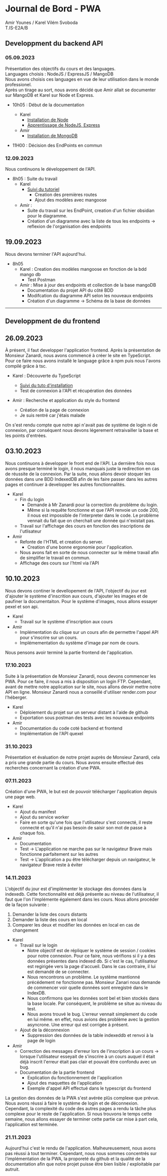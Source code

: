 # Journal de Bord - PWA
Amir Younes / Karel Vilém Svoboda  
T.IS-E2A/B

## Developpment du backend API

### 05.09.2023

Présentation des objectifs du cours et des languages.  
Languages choisis : NodeJS / ExpressJS / MangoDB  
Nous avons choisis ces languages en vue de leur utilisation dans le monde professionel.  
Après un tirage au sort, nous avons décidé que Amir allait se documenter sur MangoDB et Karel sur Node et Express.

- 10h05 : Début de la documentation 
    - Karel
        - [Installation de Node](https://www.youtube.com/watch?v=R73JI8rwkKc)
        - [Apprentissage de NodeJS, Express](https://www.youtube.com/watch?v=0oXYLzuucwE&list=PL55RiY5tL51q4D-B63KBnygU6opNPFk_q)
    - Amir
        - [Installation de MongoDB](https://www.mongodb.com/docs/manual/tutorial/getting-started/)

- 11H00 : Décision des EndPoints en commun


### 12.09.2023
Nous continuons le développement de l'API.

- 8h05 : Suite du travail
    - Karel
        - [Suivi du tutoriel](https://www.youtube.com/watch?v=0oXYLzuucwE&list=PL55RiY5tL51q4D-B63KBnygU6opNPFk_q)
            - Creation des premières routes
            - Ajout des modèles avec mangoose
    - Amir :
        - Suite du travail sur les EndPoint, creation d'un fichier obsidian pour le diagramme.
        - Création d'un diagramme avec la liste de tous les endpoints -> reflexion de l'organisation des endpoints

## 19.09.2023
Nous devons terminer l'API aujourd'hui.

- 8h05
    - Karel : Creation des modèles mangoose en fonction de la bdd mango db
        - Test Postman
    - Amir : Mise à jour des endpoints et collection de la base mangoDB
        - Documentation du projet API du côté BDD
        - Modifcation du diagramme API selon les nouveaux endpoints
        - Création d'un diagramme -> Schéma de la base de données

----
## Developpment de du frontend

## 26.09.2023

À présent, il faut developper l'application frontend. Après la présentation de Monsieur Zanardi, nous avons commencé à créer le site en TypeScript. Pour ce faire nous avons installé le language grâce à npm puis nous l'avons compilé grâce à tsc.

- Karel : Découverte du TypeScript
    - [Suivi du tuto d'installation](https://www.digitalocean.com/community/tutorials/typescript-new-project)
    - Test de connexion à l'API et récupération des données

- Amir : Recherche et application du style du frontend
    - Création de la page de connexion
    - Je suis rentré car j'étais malade

On s'est rendu compte que notre api n'avait pas de système de login ni de connexion, par conséquent nous devons légerement retraivailler la base et les points d'entrées.

## 03.10.2023

Nous continuons à developper le front end de l'API. La dernière fois nous avons presque terminé le login, il nous manquais juste la redirection en cas de réussite de la connexion. Par la suite, nous allons devoir stoquer les données dans une BDD IndexedDB afin de les faire passer dans les autres pages et continuer à developper les autres fonctionnalités.

- Karel
    - Fin du login
        - Demande à Mr Zanardi pour la correction du problème du login.
        - Même si la requête fonctionne et que l'API renvoie un code 200, il nous est impossible de l'interpreter dans le code. Le problème vennait du fait que on cherchait une donnée qui n'existait pas.
    - Travail sur l'affichage des cours en fonction des inscriptions de l'utlisateur
-  Amir
    - Refonte de l'HTML et creation du server.
        - Creation d'une bonne ergonomie pour l'application.
    - Nous avons fait en sorte de nous connecter sur le même travail afin de simplifier le travail en commun.
    - Affichage des cours sur l'html via l'API

## 10.10.2023

Nous devons continer le devellopement de l'API, l'objectif du jour est d'ajouter le système d'inscrition aux cours, d'ajouter les images et de paufiner la documentaiton. Pour le système d'images, nous allons essayer pexel et son api.

- Karel
    - Travail sur le système d'inscription aux cours
- Amir
    - Implémentation du clique sur un cours afin de permettre l'appel API pour s'inscrire sur un cours.
    - Implémementation du système d'image par nom de cours.

Nous pensons avoir terminé la partie frontend de l'application.

### 17.10.2023

Suite à la présentation de Monsieur Zanardi, nous devons commencer les PWA. Pour ce faire, il nous a mis à disposition un login FTP. Cependant, avant de mettre notre application sur le site, nous allons devoir mettre notre API en ligne. Monsieur Zanardi nous a conseillé d'utiliser render.com pour l'héberger.

- Karel
    - Déploiement du projet sur un serveur distant à l'aide de github
    - Exportation sous postman des tests avec les nouveaux endpoints
- Amir
    - Documentation du code coté backend et frontend
    - Implémentation de l'API quexel

### 31.10.2023

Présentation et évaluation de notre projet auprès de Monsieur Zanardi, cela a pris une grande partie du cours.
Nous avons ensuite effectué des recherches concernant la création d'une PWA.

### 07.11.2023

Création d'une PWA, le but est de pouvoir télécharger l'application depuis une page web.

- Karel
    - Ajout du manifest
    - Ajout du service worker
    - Faire en sorte qu'une fois que l'utilisateur s'est connecté, il reste connecté et qu'il n'ai pas besoin de saisir son mot de passe à chaque fois.
- Amir
    - Documentation
    - Test -> L'application ne marche pas sur le navigateur Brave mais fonctionne parfaitement sur les autres
    - Test -> L'application a pu être télécharger depuis un navigateur, le navigateur Brave reste à éviter

### 14.11.2023

L'objectif du jour est d'implémenter le stockage des données dans la indexedb. Cette fonctionnalité est déjà présente au niveau de l'utilisateur, il faut que l'on l'implémente également dans les cours. Nous allons procéder de la façon suivante :
1. Demander la liste des cours distants
2. Demander la liste des cours en local
3. Comparer les deux et modifier les données en local en cas de changement

- Karel  
    - Travail sur le login  
        - Notre objectif est de répliquer le système de session / cookies pour notre connexion. Pour ce faire, nous vérifions si il y a des données présentes dans indexed db. Si c'est le cas, l'utilisateur est regirigée vers la page d'accueil. Dans le cas contraire, il lui est demandé de se connecter.
        - Nous rencontrons un problème. Le système mantionné précédement ne fonctionne pas. Monsieur Zanari nous demande de commencer voir quelle données sont enregistré dans le IndexDB.  
        - Nous confirmons que les données sont bel et bien stockés dans la base locale. Par conséquent, le problème se situe au niveau du test.
        - Nous avons trouvé le bug. L'erreur vennait simplement du code en lui même. en effet, nous avions des problème avec la gestion asyncrone. Une erreur qui est corrigée à présent.
    - Ajout de la déconnexion
        - Suppression des données de la table indexeddb et renvoi à la page de login
- Amir
    - Correction des messages d'erreur lors de l'inscription à un cours -> lorsque l'utilisateur esseyait de s'inscrire à un cours auquel il était déjà inscrit l'erreur était pas clair et pouvait être confondu avec un bug.
    - Documentation de la partie frontend
        - Explication du fonctionnement de l'application
        - Ajout des maquettes de l'application
        - Exemple d'appel API effectué dans le typescript du frontend

La gestion des données de la PWA s'est avérée plûs complexe que prévue. Nous avons réussi à faire le système de login et de déconnexion. Cependant, la complexité du code des autres pages a rendu la tâche plus complexe pour le reste de l'application. Si nous trouvons le temps cette semaine, nous allons essayer de terminer cette partie car mise à part cela, l'application est terminée.

### 21.11.2023

Aujourd'hui c'est le rendu de l'application. Malheureusement, nous avons pas réussi à tout terminer. Cependant, nous nous sommes concentrés sur l'implémentation de la PWA, la proporeté du github et la qualité de la documentation afin que notre projet puisse être bien lisible / exploitable par autruit.